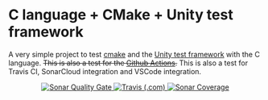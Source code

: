 # C language + CMake + Unity test framework

A very simple project to test [cmake](https://cmake.org/) and the [Unity test framework](http://www.throwtheswitch.org/unity/) with the C language.
~~This is also a test for the [Github Actions](https://github.com/features/actions).~~
This is also a test for Travis CI, SonarCloud integration and VSCode integration.

<p align="center">
<a href="https://sonarcloud.io/dashboard?id=test_c_unity_cmake">
    <img alt="Sonar Quality Gate" src="https://img.shields.io/sonar/quality_gate/test_c_unity_cmake?server=https%3A%2F%2Fsonarcloud.io&style=for-the-badge"/>
</a>
<a href="https://travis-ci.com/github/pietrop88/test_c_unity_cmake">
    <img alt="Travis (.com)" src="https://img.shields.io/travis/com/pietrop88/test_c_unity_cmake?style=for-the-badge"/>
</a>
<a href="https://sonarcloud.io/component_measures?id=test_c_unity_cmake&metric=coverage&view=list">
    <img alt="Sonar Coverage" src="https://img.shields.io/sonar/coverage/test_c_unity_cmake?server=https%3A%2F%2Fsonarcloud.io&style=for-the-badge"/>
</a>
</p>